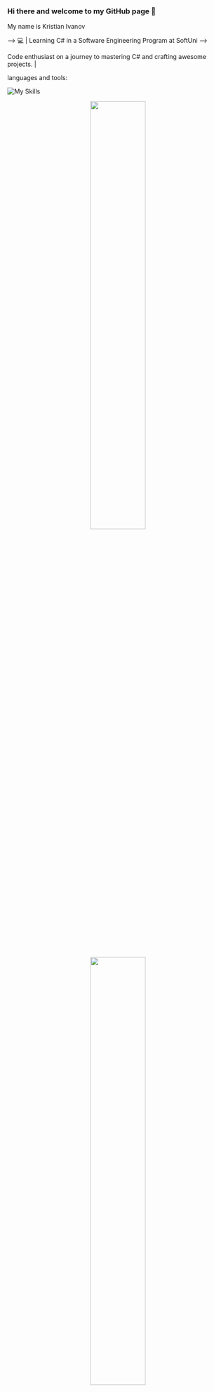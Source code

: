 ### Hi there and welcome to my GitHub page 👋

My name is Kristian Ivanov

-->
💻 | Learning C# in a Software Engineering Program at SoftUni  -->

Code enthusiast on a journey to mastering C# and crafting awesome projects. |

languages and tools:


![My Skills](https://go-skill-icons.vercel.app/api/icons?i=azure,cs,html,css,docker,js,sqlserver&perline=7&theme=dark)




<p align="center">
  <img height="50%" width="auto" src ="https://github-readme-stats.vercel.app/api?username=KristianAntoanov&show_icons=true&count_private=true&theme=darcula&hide_border=true&hide=issues,contribs&bg_color=00000000">
  <img height="50%" width="auto" src ="https://github-readme-stats.vercel.app/api/top-langs/?username=KristianAntoanov&layout=compact&hide_border=true&theme=darcula&bg_color=00000000&langs_count=6&hide=jupyter%20notebook,tex,css,php&exclude_repo=Pacman-AI">
<!--   <img src ="https://github-readme-streak-stats.herokuapp.com?user=KristianAntoanov&theme=darcula&hide_border=true&background=FFFFFF00"> -->
</p>
